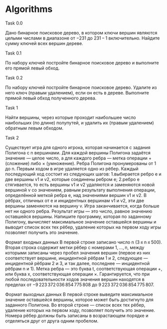 # Algorithms

Task 0.0

Дано бинарное поисковое дерево, в котором ключи вершин являются целыми числами в диапазоне от −231 до 231 − 1 включительно. 
Найдите сумму ключей всех вершин дереве.

Task 0.1

По набору ключей постройте бинарное поисковое дерево и выполните его прямой левый обход.

Task 0.2

По набору ключей постройте бинарное поисковое дерево. Удалите из него ключ (правым удалением), если он есть в дереве. 
Выполните прямой левый обход полученного дерева.

Task 1

Найти вершины, через которые проходит наибольшее число наибольших (по длине) полупутей, и удалить их (правым удалением) обратным левым обходом.

Task 2

Существует игра для одного игрока, которая начинается с задания Полигона с n вершинами. Для каждой вершины Полигона задаётся значение — целое число, а для каждого ребра — метка операции + (сложение) либо × (умножение). Ребра Полигона пронумерованы от 1 до n.
Первым ходом в игре удаляется одно из рёбер. 
Каждый последующий ход состоит из следующих шагов:
1.выбирается ребро e и две вершины v1 и v2, которые соединены ребром e;
2.ребро e стягивается, то есть вершины v1 и v2 удаляются и заменяются новой вершиной v со значением, равным результату выполнения операции, определённой меткой ребра e, над значениями вершин v1 и v2. В рёбрах, отличных от e и инцидентных вершинам v1 и v2, эти две вершины заменяются на вершину v.
Игра заканчивается, когда больше нет ни одного ребра. Результат игры — это число, равное значению оставшейся вершины.
Напишите программу, которая по заданному Полигону, вычисляет максимальное значение оставшейся вершины и выводит список всех тех рёбер, удаление которых на первом ходу игры позволяет получить это значение.

Формат входных данных
В первой строке записано число n (3 ≤ n ≤ 500). Вторая строка содержит метки рёбер с номерами 1, …, n, между которыми записаны через пробел значения вершин (первое из них соответствует вершине, инцидентной рёбрам 1 и 2, следующее — инцидентной рёбрам 2 и 3, и так далее, последнее — инцидентной рёбрам n и 1). Метка ребра — это буква t, соответствующая операции +, или буква x, соответствующая операции ×.
Гарантируется, что при любой последовательности ходов значения вершин находятся в пределах от −9 223 372 036 854 775 808 до 9 223 372 036 854 775 807.

Формат выходных данных
В первой строке выведите максимальное значение оставшейся вершины, которое может быть достигнуто для заданного Полигона. Во второй строке — список всех тех рёбер, удаление которых на первом ходу, позволяет получить это значение. Номера рёбер должны быть записаны в возрастающем порядке и отделяться друг от друга одним пробелом.
